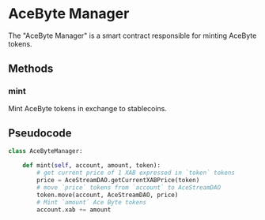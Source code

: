# AceByte Manager

The "AceByte Manager" is a smart contract responsible for minting AceByte tokens.


## Methods

### mint

Mint AceByte tokens in exchange to stablecoins.


## Pseudocode

```python
class AceByteManager:

    def mint(self, account, amount, token):
        # get current price of 1 XAB expressed in `token` tokens
        price = AceStreamDAO.getCurrentXABPrice(token)
        # move `price` tokens from `account` to AceStreamDAO
        token.move(account, AceStreamDAO, price)
        # Mint `amount` Ace Byte tokens
        account.xab += amount

```

